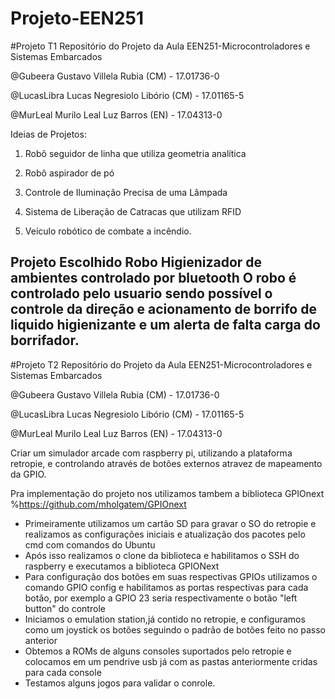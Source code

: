 # Projeto-EEN251
#Projeto T1
Repositório do Projeto da Aula EEN251-Microcontroladores e Sistemas Embarcados

@Gubeera Gustavo Villela Rubia (CM) - 17.01736-0

@LucasLibra Lucas Negresiolo Libório (CM) - 17.01165-5

@MurLeal Murilo Leal Luz Barros (EN) - 17.04313-0

Ideias de Projetos:

1. Robô seguidor de linha que utiliza geometria analítica

2. Robô aspirador de pó

3. Controle de Iluminação Precisa de uma Lâmpada

4. Sistema de Liberação de Catracas que utilizam RFID

5. Veículo robótico de combate a incêndio.

Projeto Escolhido
Robo Higienizador de ambientes controlado por bluetooth
O robo é controlado pelo usuario sendo possível o controle da direção e acionamento de borrifo de liquido higienizante e um
alerta de falta carga do borrifador.
---------------------------------------------------------------------------------------------------------------------------------------------------------

#Projeto T2
Repositório do Projeto da Aula EEN251-Microcontroladores e Sistemas Embarcados

@Gubeera Gustavo Villela Rubia (CM) - 17.01736-0

@LucasLibra Lucas Negresiolo Libório (CM) - 17.01165-5

@MurLeal Murilo Leal Luz Barros (EN) - 17.04313-0

Criar um simulador arcade com  raspberry pi, utilizando a plataforma retropie, e controlando através de botões externos atravez de mapeamento da GPIO.

Pra implementação do projeto nos utilizamos tambem a biblioteca GPIOnext %https://github.com/mholgatem/GPIOnext
- Primeiramente utilizamos um cartão SD para gravar o SO do retropie e realizamos as configurações iniciais e atualização dos pacotes pelo cmd com comandos do Ubuntu
- Após isso realizamos o clone da biblioteca e habilitamos o SSH do raspberry e executamos a biblioteca GPIONext
- Para configuração dos botões em suas respectivas GPIOs utilizamos o comando GPIO config e habilitamos as portas respectivas para cada botão, por exemplo a GPIO 23 seria respectivamente o botão "left button" do controle
- Iniciamos o emulation station,já contido no retropie, e configuramos como um joystick os botões seguindo o padrão de botões feito no passo anterior
- Obtemos a ROMs de alguns consoles suportados pelo retropie e colocamos em um pendrive usb já com as pastas anteriormente cridas para cada console
- Testamos alguns jogos para validar o conrole.



